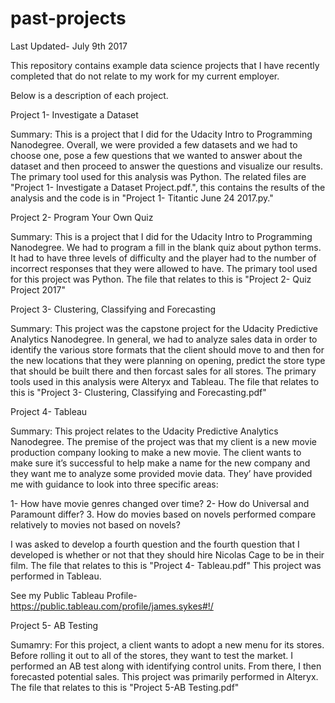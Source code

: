 # past-projects

Last Updated- July 9th 2017

This repository contains example data science projects that I have recently completed that do not relate to my work for my current employer.

Below is a description of each project.

Project 1- Investigate a Dataset

Summary: This is a project that I did for the Udacity Intro to Programming Nanodegree. Overall, we were provided a few datasets and we had to choose one, pose a few questions that we wanted to answer about the dataset and then proceed to answer the questions and visualize our results. The primary tool used for this analysis was Python. The related files are "Project 1- Investigate a Dataset Project.pdf.", this contains the results of the analysis and the code is in "Project 1- Titantic June 24 2017.py."

Project 2- Program Your Own Quiz

Summary: This is a project that I did for the Udacity Intro to Programming Nanodegree. We had to program a fill in the blank quiz about python terms. It had to have three levels of difficulty and the player had to the number of incorrect responses that they were allowed to have. The primary tool used for this project was Python. The file that relates to this is "Project 2- Quiz Project 2017"

Project 3- Clustering, Classifying and Forecasting

Summary: This project was the capstone project for the Udacity Predictive Analytics Nanodegree. In general, we had to analyze sales data in order to identify the various store formats that the client should move to and then for the new locations that they were planning on opening, predict the store type that should be built there and then forcast sales for all stores. The primary tools used in this analysis were Alteryx and Tableau. The file that relates to this is "Project 3- Clustering, Classifying and Forecasting.pdf"

Project 4- Tableau

Summary: This project relates to the Udacity Predictive Analytics Nanodegree. The premise of the project was that my client is a new movie production company looking to make a new movie. The client wants to make sure it’s successful to help make a name for the new company and they want me to analyze some provided movie data. They’ have provided me with guidance to look into three specific areas:

1- How have movie genres changed over time?
2- How do Universal and Paramount differ?
3. How do movies based on novels performed compare relatively to movies not based on novels?

I was asked to develop a fourth question and the fourth question that I developed is whether or not that they should hire Nicolas Cage to be in their film. The file that relates to this is "Project 4- Tableau.pdf" This project was performed in Tableau.

See my Public Tableau Profile-
https://public.tableau.com/profile/james.sykes#!/

Project 5- AB Testing

Sumamry: For this project, a client wants to adopt a new menu for its stores. Before rolling it out to all of the stores, they want to test the market. I performed an AB test along with identifying control units. From there, I then forecasted potential sales. This project was primarily performed in Alteryx. The file that relates to this is "Project 5-AB Testing.pdf"

